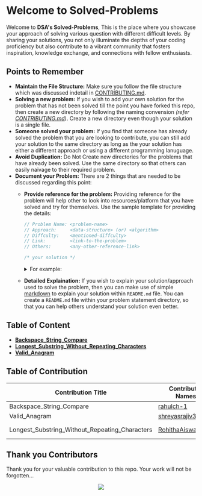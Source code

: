 # Welcome to Solved-Problems

Welcome to **DSA's Solved-Problems**, This is the place where you showcase your approach of solving various question with different difficult levels. By sharing your solutions, you not only illuminate the depths of your coding proficiency but also contribute to a vibrant community that fosters inspiration, knowledge exchange, and connections with fellow enthusiasts.

## Points to Remember

- **Maintain the File Structure:** Make sure you follow the file structure which was discussed indetail in [CONTRIBUTING.md](CONTRIBUTING.md "goto CONTRIBUTING.md").
- **Solving a new problem:** If you wish to add your own solution for the problem that has not been solved till the point you have forked this repo, then create a new directory by following the naming convension *(refer [CONTRIBUTING.md](CONTRIBUTING.md "goto CONTRIBUTING.md"))*. Create a new directory even though your solution is a single file.
- **Someone solved your problem:** If you find that someone has already solved the problem that you are looking to contribute, you can still add your solution to the same directory as long as the your solution has either a different approach or using a different programming lanuguage.
- **Avoid Duplication:** Do Not Create new directories for the problems that have already been solved. Use the same directory so that others can easily naivage to their required problem.
- **Document your Problem:** There are 2 things that are needed to be discussed regarding this point:
  - **Provide reference for the problem:** Providing reference for the problem will help other to look into resources/platform that you have solved and try for themselves. Use the sample template for providing the details:
    ```java
	// Problem Name: <problem-name>
	// Approach:     <data-structure> (or) <algorithm>
	// Diffculty:    <mentioned-diffculty>
	// Link:         <link-to-the-problem>
	// Others:       <any-other-reference-link>

	/* your solution */
	```

	<details>
    <summary>For example:</summary>
    <div>

    ```java
    // Problem Name: Longest Consecutive Sequence
    // Approach:     Hash Map
    // Diffculty:    Medium
    // Link:         https://leetcode.com/problems/longest-consecutive-sequence
	// Others:       https://www.geeksforgeeks.org/java-util-hashmap-in-java-with-examples/

    /* your solution */
    ```

    </div>
    </details>

  - **Detailed Explaination:** If you wish to explain your solution/approach used to solve the problem, then you can make use of simple [markdown](https://docs.github.com/en/get-started/writing-on-github/getting-started-with-writing-and-formatting-on-github/basic-writing-and-formatting-syntax "visit official GitHub Markdown Docs") to explain your solution within `README.md` file. You can create a `README.md` file within your problem statement directory, so that you can help others understand your solution even better.

## Table of Content

<!-- TABLE OF CONTENT BEGINS -->
- [__Backspace_String_Compare__](Backspace_String_Compare "goto Backspace_String_Compare")
- [__Longest_Substring_Without_Repeating_Characters__](Longest_Substring_Without_Repeating_Characters "goto Longest_Substring_Without_Repeating_Characters")
- [__Valid_Anagram__](Valid_Anagram "goto Valid_Anagram")
<!-- TABLE OF CONTENT ENDS -->

## Table of Contribution

<!-- TABLE OF CONTRIBUTORS BEGINS -->
| Contribution Title | Contributor Names | Pull Requests | Demo |
| --- | --- | --- | --- |
| Backspace_String_Compare | [rahulch-1](https://github.com/rahulch-1 "goto rahulch-1 profile") | [#4](https://github.com/Grow-with-Open-Source/DSA/pull/4 "visit pr \#4") | [./Solved-Problems/Backspace_String_Compare/](Solved-Problems/Backspace_String_Compare "view the result of Backspace_String_Compare") |
| Valid_Anagram | [shreyasrajiv327](https://github.com/shreyasrajiv327 "goto shreyasrajiv327 profile") | [#5](https://github.com/Grow-with-Open-Source/DSA/pull/5 "visit pr \#5") | [./Solved-Problems/Valid_Anagram/](Solved-Problems/Valid_Anagram "view the result of Valid_Anagram") |
| Longest_Substring_Without_Repeating_Characters | [RohithaAiswarya16](https://github.com/RohithaAiswarya16 "goto RohithaAiswarya16 profile") | [#12](https://github.com/Grow-with-Open-Source/DSA/pull/12 "visit pr \#12") | [./Solved-Problems/Longest_Substring_Without_Repeating_Characters/](https://github.com/Grow-with-Open-Source/DSA/tree/main/Solved-Problems/Longest_Substring_Without_Repeating_Characters "view the result of Longest_Substring_Without_Repeating_Characters") |
<!-- TABLE OF CONTRIBUTORS ENDS -->

## Thank you Contributors

Thank you for your valuable contribution to this repo. Your work will not be forgotten...

<div align="center">
  <a href = "https://github.com/Grow-with-Open-Source/DSA/graphs/contributors">
    <img src = "https://contrib.rocks/image?repo=Grow-with-Open-Source/DSA"/>
  </a>
</div>